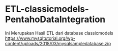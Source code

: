 # ETL-classicmodels-PentahoDataIntegration
Ini Merupakan Hasil ETL dari database classicmodels https://www.mysqltutorial.org/wp-content/uploads/2018/03/mysqlsampledatabase.zip
